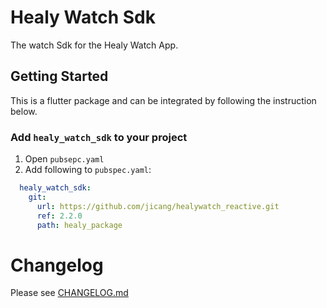 # Healy Watch Sdk
The watch Sdk for the Healy Watch App.

## Getting Started
This is a flutter package and can be integrated by following the instruction below.
### Add `healy_watch_sdk` to your project

1. Open `pubsepc.yaml`
2. Add following to `pubspec.yaml`:

```yaml
  healy_watch_sdk:
    git:
      url: https://github.com/jicang/healywatch_reactive.git
      ref: 2.2.0
      path: healy_package
```

# Changelog
Please see [CHANGELOG.md](CHANGELOG.md)
